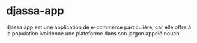 # djassa-app
djassa app est une application de e-commerce particulière, car elle offre à la population ivoirienne une plateforme dans son jargon appelé nouchi
